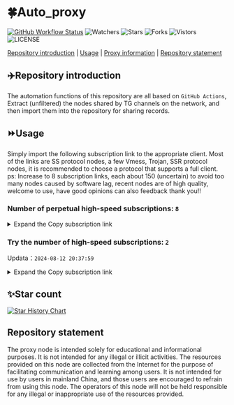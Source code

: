 # 🍀Auto_proxy
[![GitHub Workflow Status](https://img.shields.io/github/actions/workflow/status/PangTouY00/Auto_proxy/main.yml?branch=main)](https://github.com/PangTouY00/Auto_proxy/actions/workflows/main.yml?branch=main) 
![Watchers](https://img.shields.io/github/watchers/w1770946466/Auto_proxy) ![Stars](https://img.shields.io/github/stars/PangTouY00/Auto_proxy) ![Forks](https://img.shields.io/github/forks/w1770946466/Auto_proxy) ![Vistors](https://visitor-badge.laobi.icu/badge?page_id=PangTouY00.Auto_proxy) ![LICENSE](https://img.shields.io/badge/license-CC%20BY--SA%204.0-green.svg)

[Repository introduction](https://github.com/PangTouY00/Auto_proxy#Repositoryintroduction) | [Usage](https://github.com/PangTouY00/Auto_proxy#Usage) | [Proxy information](https://github.com/PangTouY00/Auto_proxy#Proxyinformation) | [Repository statement](https://github.com/PangTouY00/Auto_proxy#Repositorystatement)

## ✈️Repository introduction
The automation functions of this repository are all based on `GitHub Actions`,
Extract (unfiltered) the nodes shared by TG channels on the network, and then import them into the repository for sharing records.

## ⏩Usage
Simply import the following subscription link to the appropriate client. Most of the links are SS protocol nodes, a few Vmess, Trojan, SSR protocol nodes, it is recommended to choose a protocol that supports a full client.
ps: Increase to 8 subscription links, each about 150 (uncertain) to avoid too many nodes caused by software lag, recent nodes are of high quality, welcome to use, have good opinions can also feedback thank you!!

### Number of perpetual high-speed subscriptions: `8`

<details>
  <summary>Expand the Copy subscription link</summary>

  
- [Multiprotocol Base64 encoding](https://raw.githubusercontent.com/PangTouY00/Auto_proxy/main/Long_term_subscription1)
`https://raw.githubusercontent.com/PangTouY00/Auto_proxy/main/Long_term_subscription_num`
`Total number of merge nodes: 852`

- [Multiprotocol Base64 encoding](https://raw.githubusercontent.com/PangTouY00/Auto_proxy/main/Long_term_subscription1)
`https://raw.githubusercontent.com/PangTouY00/Auto_proxy/main/Long_term_subscription1`
`Total number of merge nodes: 107`

- [Multiprotocol Base64 encoding](https://raw.githubusercontent.com/PangTouY00/Auto_proxy/main/Long_term_subscription2)
`https://raw.githubusercontent.com/PangTouY00/Auto_proxy/main/Long_term_subscription2`
`Total number of merge nodes: 107`

- [Multiprotocol Base64 encoding](https://raw.githubusercontent.com/PangTouY00/Auto_proxy/main/Long_term_subscription3)
`https://raw.githubusercontent.com/PangTouY00/Auto_proxy/main/Long_term_subscription3`
`Total number of merge nodes: 107`

- [Multiprotocol Base64 encoding](https://raw.githubusercontent.com/PangTouY00/Auto_proxy/main/Long_term_subscription4)
`https://raw.githubusercontent.com/PangTouY00/Auto_proxy/main/Long_term_subscription4`
`Total number of merge nodes: 107`

- [Multiprotocol Base64 encoding](https://raw.githubusercontent.comPangTouY00/Auto_proxy/main/Long_term_subscription5)
`https://raw.githubusercontent.com/PangTouY00/Auto_proxy/main/Long_term_subscription5`
`Total number of merge nodes: 107`

- [Multiprotocol Base64 encoding](https://raw.githubusercontent.com/PangTouY00/Auto_proxy/main/Long_term_subscription6)
`https://raw.githubusercontent.com/PangTouY00/Auto_proxy/main/Long_term_subscription6`
`Total number of merge nodes: 107`

- [Multiprotocol Base64 encoding](https://raw.githubusercontent.com/PangTouY00/Auto_proxy/main/Long_term_subscription7)
`https://raw.githubusercontent.com/PangTouY00/Auto_proxy/main/Long_term_subscription7`
`Total number of merge nodes: 107`

- [Multiprotocol Base64 encoding](https://raw.githubusercontent.com/PangTouY00/Auto_proxy/main/Long_term_subscription8)
`https://raw.githubusercontent.com/PangTouY00/Auto_proxy/main/Long_term_subscription8`
`Total number of merge nodes: 103`

- [Clash subscription](https://raw.githubusercontent.com/PangTouY00/Auto_proxy/main/Long_term_subscription2.yaml)
`https://raw.githubusercontent.com/PangTouY00/Auto_proxy/main/Long_term_subscription1.yaml`


- [Clash subscription](https://raw.githubusercontent.com/PangTouY00/Auto_proxy/main/Long_term_subscription2.yaml)
`https://raw.githubusercontent.com/PangTouY00/Auto_proxy/main/Long_term_subscription2.yaml`


- [Clash subscription](https://raw.githubusercontent.com/PangTouY00/Auto_proxy/main/Long_term_subscription3.yaml)
`https://raw.githubusercontent.com/PangTouY00/Auto_proxy/main/Long_term_subscription3.yaml`
  
</details>

### Try the number of high-speed subscriptions: `2`
Updata：`2024-08-12 20:37:59`


<details>
  <summary>Expand the Copy subscription link</summary>  












































































































































































































































































































































































































































































































































































































































































































































































































































































































































































































































































































































































































































































































































































































































































































































































































































































































































































































































































































































































































































































































































































































































































































































































































































































































































































































































































































































































































































































































































































































































































































































































































































































































































































































































































































































































































































































































































































































































































































































































































































































































































































































































































































































































































































































































































































































































































































































































































































































































































































































































































































































































































































































































































































































































































































































































































































































































































































































































































































































































































































































































































































































































































































































































































































































































































































































































































































































































































































































































































































































































































































































































































































































































































































































































































































































































































































































































































































































































































































































































































































































































































































































































































































































































































































































































































































































































































































































































































































































































































































































































































































































































































































































































































































































































































































































































































































































































































































































































































































































































































































































































































































































































































































































































































































































































































































































































>Trial subscription：
`https://xn--30rs3bu7r87f.com/api/v1/client/subscribe?token=8edb15c485eba92dbe640e0e1df26e3b`


>Trial subscription：
`https://xn--30rs3bu7r87f.com/api/v1/client/subscribe?token=8edb15c485eba92dbe640e0e1df26e3b`


>Trial subscription：
`https://xn--30rs3bu7r87f.com/api/v1/client/subscribe?token=8edb15c485eba92dbe640e0e1df26e3b`


>Trial subscription：
`https://xn--30rs3bu7r87f.com/api/v1/client/subscribe?token=8edb15c485eba92dbe640e0e1df26e3b`

>Trial subscription：
`https://fastestcloud.xyz/api/v1/client/subscribe?token=690939fdbfeec1bffaa4e44f2969f07d`

>Trial subscription：
`https://fastestcloud.xyz/api/v1/client/subscribe?token=690939fdbfeec1bffaa4e44f2969f07d`

>Trial subscription：
`https://fastestcloud.xyz/api/v1/client/subscribe?token=690939fdbfeec1bffaa4e44f2969f07d`

>Trial subscription：
`https://fastestcloud.xyz/api/v1/client/subscribe?token=690939fdbfeec1bffaa4e44f2969f07d`



</details>

## ✨Star count
[![Star History Chart](https://api.star-history.com/svg?repos=PangTouY00/Auto_proxy&type=Date)](https://star-history.com/#w1770946466/Auto_proxy&Date)



## Repository statement
The proxy node is intended solely for educational and informational purposes. It is not intended for any illegal or illicit activities. The resources provided on this node are collected from the Internet for the purpose of facilitating communication and learning among users. It is not intended for use by users in mainland China, and those users are encouraged to refrain from using this node. The operators of this node will not be held responsible for any illegal or inappropriate use of the resources provided.
